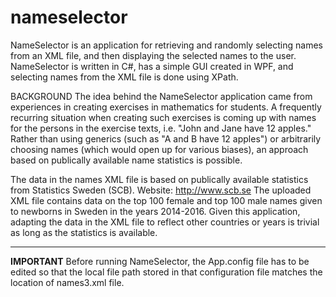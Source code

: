 # nameselector

NameSelector is an application for retrieving and randomly selecting names from an XML file, and then displaying the selected names to the user. NameSelector is written in C#, has a simple GUI created in WPF, and selecting names from the XML file is done using XPath.

BACKGROUND
The idea behind the NameSelector application came from experiences in creating exercises in mathematics for students. A frequently recurring situation when creating such exercises is coming up with names for the persons in the exercise texts, i.e. "John and Jane have 12 apples." Rather than using generics (such as "A and B have 12 apples") or arbitrarily choosing names (which would open up for various biases), an approach based on publically available name statistics is possible.

The data in the names XML file is based on publically available statistics from Statistics Sweden (SCB). Website: http://www.scb.se The uploaded XML file contains data on the top 100 female and top 100 male names given to newborns in Sweden in the years 2014-2016. Given this application, adapting the data in the XML file to reflect other countries or years is trivial as long as the statistics is available.

---

**IMPORTANT**
Before running NameSelector, the App.config file has to be edited so that the local file path stored in that configuration file matches the location of names3.xml file.
